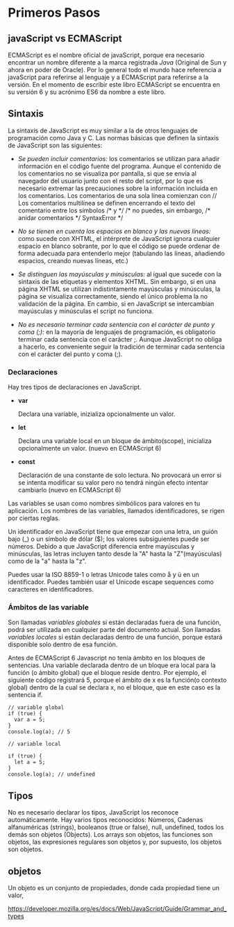 # Primeros Pasos

## javaScript vs ECMAScript

ECMAScript es el nombre oficial de javaScript, porque era necesario encontrar un nombre diferente a la marca registrada _Java_ (Original de Sun y ahora en poder de Oracle). Por lo general todo el mundo hace referencia a javaScript para referirse al lenguaje y a ECMAScript para referirse a la versión. En el momento de escribir este libro ECMAScript se encuentra en su versión 6 y su acrónimo ES6 da nombre a este libro.

## Sintaxis

La sintaxis de JavaScript es muy similar a la de otros lenguajes de programación como Java y C. Las normas básicas que definen la sintaxis de JavaScript son las siguientes:

* _Se pueden incluir comentarios:_ los comentarios se utilizan para añadir información en el código fuente del programa. Aunque el contenido de los comentarios no se visualiza por pantalla, si que se envía al navegador del usuario junto con el resto del script, por lo que es necesario extremar las precauciones sobre la información incluida en los comentarios.
Los comentarios de una sola línea comienzan con //
Los comentarios multilínea se definen encerrando el texto del comentario entre los símbolos /\* y \*/
/\* no puedes, sin embargo, /\* anidar comentarios \*/ SyntaxError \*/

* _No se tienen en cuenta los espacios en blanco y las nuevas líneas:_ como sucede con XHTML, el intérprete de JavaScript ignora cualquier espacio en blanco sobrante, por lo que el código se puede ordenar de forma adecuada para entenderlo mejor (tabulando las líneas, añadiendo espacios, creando nuevas líneas, etc.)

* _Se distinguen las mayúsculas y minúsculas:_ al igual que sucede con la sintaxis de las etiquetas y elementos XHTML. Sin embargo, si en una página XHTML se utilizan indistintamente mayúsculas y minúsculas, la página se visualiza correctamente, siendo el único problema la no validación de la página. En cambio, si en JavaScript se intercambian mayúsculas y minúsculas el script no funciona.

* _No es necesario terminar cada sentencia con el carácter de punto y coma (;):_ en la mayoría de lenguajes de programación, es obligatorio terminar cada sentencia con el carácter ;. Aunque JavaScript no obliga a hacerlo, es conveniente seguir la tradición de terminar cada sentencia con el carácter del punto y coma (;).

### Declaraciones

Hay tres tipos de declaraciones en JavaScript.

* **var**

    Declara una variable, inizializa opcionalmente un valor.

* **let**

   Declara una variable local en un bloque de ámbito(scope), inicializa opcionalmente un valor. (nuevo en ECMAScript 6)

* **const**

    Declaración de una constante de solo lectura. No provocará un error si se intenta modificar su valor pero no tendrá ningún efecto intentar cambiarlo (nuevo en ECMAScript 6)

Las variables se usan como nombres simbólicos para valores en tu aplicación. Los nombres de las variables, llamados identificadores, se rigen por ciertas reglas.

Un identificador en JavaScript tiene que empezar con una letra, un guión bajo (\_) o un símbolo de dólar ($); los valores subsiguientes puede ser números. Debido a que JavaScript diferencia entre mayúsculas y minúsculas, las letras incluyen tanto desde la "A" hasta la "Z"(mayúsculas) como de la "a" hasta la "z".

Puedes usar la ISO 8859-1 o letras Unicode tales como å y ü en un identificador. Puedes también usar el Unicode escape sequences como caracteres en identificadores.


### Ámbitos de las variable

Son llamadas _variables globales_ si están declaradas fuera de una función, podrá ser utilizada en cualquier parte del documento actual. Son llamadas _variables locales_ si están declaradas dentro de una función, porque estará disponible solo dentro de esa función.

Antes de ECMAScript 6 Javascript no tenía ámbito en los bloques de sentencias. Una variable declarada dentro de un bloque era local para la función (o ámbito global) que el bloque reside dentro. Por ejemplo, el siguiente código registrará 5, porque el ámbito de x es la función(o contexto global) dentro de la cual se declara x, no el bloque, que en este caso es la sentencia if.

~~~
// variable global
if (true) {
  var a = 5;
}
console.log(a); // 5

// variable local

if (true) {
  let a = 5;
}
console.log(a); // undefined
~~~


## Tipos

No es necesario declarar los tipos, JavaScript los reconoce automáticamente. Hay varios tipos reconocidos: Números, Cadenas alfanuméricas (strings), booleanos (true or false), null, undefined, todos los demás son objetos (Objects).
Los arrays son objetos, las funciones son objetos, las expresiones regulares son objetos y, por supuesto, los objetos son objetos.

## objetos

Un objeto es un conjunto de propiedades, donde cada propiedad tiene un valor,  




https://developer.mozilla.org/es/docs/Web/JavaScript/Guide/Grammar_and_types

